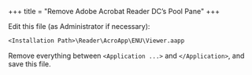 +++
title = "Remove Adobe Acrobat Reader DC’s Pool Pane"
+++

Edit this file (as Administrator if necessary):

```txt
<Installation Path>\Reader\AcroApp\ENU\Viewer.aapp
```

Remove everything between `<Application ...>` and `</Application>`, and save this file.
